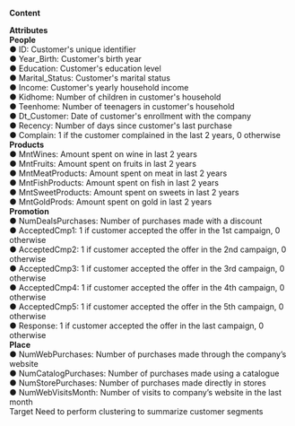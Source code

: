 **Content**

**Attributes**<br>
**People**<br>
●	ID: Customer's unique identifier<br>
●	Year_Birth: Customer's birth year<br>
●	Education: Customer's education level<br>
●	Marital_Status: Customer's marital status<br>
●	Income: Customer's yearly household income<br>
●	Kidhome: Number of children in customer's household<br>
●	Teenhome: Number of teenagers in customer's household<br>
●	Dt_Customer: Date of customer's enrollment with the company<br>
●	Recency: Number of days since customer's last purchase<br>
●	Complain: 1 if the customer complained in the last 2 years, 0 otherwise<br>
**Products**<br>
●	MntWines: Amount spent on wine in last 2 years<br>
●	MntFruits: Amount spent on fruits in last 2 years<br>
●	MntMeatProducts: Amount spent on meat in last 2 years<br>
●	MntFishProducts: Amount spent on fish in last 2 years<br>
●	MntSweetProducts: Amount spent on sweets in last 2 years<br>
●	MntGoldProds: Amount spent on gold in last 2 years<br>
**Promotion**<br>
●	NumDealsPurchases: Number of purchases made with a discount<br>
●	AcceptedCmp1: 1 if customer accepted the offer in the 1st campaign, 0 otherwise<br>
●	AcceptedCmp2: 1 if customer accepted the offer in the 2nd campaign, 0 otherwise<br>
●	AcceptedCmp3: 1 if customer accepted the offer in the 3rd campaign, 0 otherwise<br>
●	AcceptedCmp4: 1 if customer accepted the offer in the 4th campaign, 0 otherwise<br>
●	AcceptedCmp5: 1 if customer accepted the offer in the 5th campaign, 0 otherwise<br>
●	Response: 1 if customer accepted the offer in the last campaign, 0 otherwise<br>
**Place**<br>
●	NumWebPurchases: Number of purchases made through the company’s website<br>
●	NumCatalogPurchases: Number of purchases made using a catalogue<br>
●	NumStorePurchases: Number of purchases made directly in stores<br>
●	NumWebVisitsMonth: Number of visits to company’s website in the last month<br>
Target
Need to perform clustering to summarize customer segments
